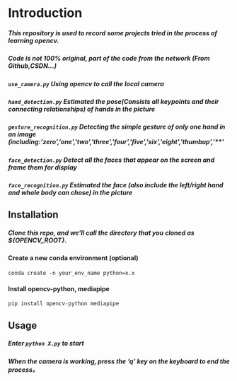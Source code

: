 
# Introduction
##### This repository is used to record some projects tried in the process of learning opencv.

##### Code is not 100% original, part of the code from the network (From Github,CSDN...)

##### `use_camera.py` Using opencv to call the local camera

##### `hand_detection.py` Estimated the pose(Consists all keypoints and their connecting relationships) of hands in the picture

##### `gesture_recognition.py` Detecting the simple gesture of only one hand in an image (including:'zero','one','two','three','four','five','six','eight','thumbup','**'

##### `face_detection.py` Detect all the faces that appear on the screen and frame them for display

##### `face_recognition.py` Estimated the face (also include the left/right hand and whole body can chose)  in the picture


## Installation
##### Clone this repo, and we'll call the directory that you cloned as ${OPENCV_ROOT}.

#### Create a new conda environment (optional)
`conda create -n your_env_name python=x.x`

#### Install opencv-python, mediapipe
`pip install opencv-python mediapipe`  

## Usage
##### Enter `python X.py` to start
##### When the camera is working, press the ‘q’ key on the keyboard to end the process。
